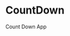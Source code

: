 # CountDown
 Count Down App
          
                           
                                                                                                                                                                      
                                                                                                       
                                                                                                     
                                                                                          
                                                                              
                                                    
                                   
                        
       
   
   
